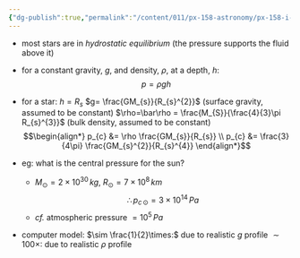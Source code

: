 ```yaml
---
{"dg-publish":true,"permalink":"/content/011/px-158-astronomy/px-158-i-stars/px-158-i5a-pressure-at-the-centre-of-stars/","noteIcon":"1","created":"2024-11-25T10:50:32.000+00:00","updated":"2024-11-26T20:14:14.639+00:00"}
---
```


- most stars are in *hydrostatic equilibrium* (the pressure supports the fluid above it)
- for a constant gravity, $g$, and density, $\rho$, at a depth, $h:$ 
$$p = \rho gh$$
- for a star:
		$h=R_{s}$
		$g= \frac{GM_{s}}{R_{s}^{2}}$ (surface gravity, assumed to be constant)
		$\rho=\bar\rho = \frac{M_{S}}{\frac{4}{3}\pi R_{s}^{3}}$ (bulk density, assumed to be constant) 
	$$\begin{align*}
		p_{c} &= \rho \frac{GM_{s}}{R_{s}} \\
		p_{c} &= \frac{3}{4\pi} \frac{GM_{s}^{2}}{R_{s}^{4}} 
	\end{align*}$$

- eg: what is the central pressure for the sun?
	- $M_{\odot}=2\times10^{30}\,kg$, $R_{\odot} = 7\times10^{8}\,km$
	$$\therefore p_{c\,\odot} = 3\times10^{14}\,Pa$$
	- *cf.* atmospheric pressure $=10^{5}\,Pa$

- computer model:
	$\sim \frac{1}{2}\times:$ due to realistic $g$ profile
	$\sim 100\times:$ due to realistic $\rho$ profile
